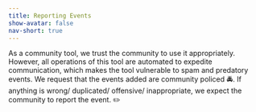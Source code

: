 ```yaml
---
title: Reporting Events
show-avatar: false
nav-short: true
---
```

As a community tool, we trust the community to use it appropriately. However, all operations of this tool are automated to expedite communication, which makes the tool vulnerable to spam and predatory events. We request that the events added are community policed :oncoming_police_car:. If anything is wrong/ duplicated/ offensive/ inappropriate, we expect the community to report the event. :pencil2:  

<div id="tripetto"></div>
<script src="https://unpkg.com/tripetto-runner-foundation"></script>
<script src="https://unpkg.com/tripetto-runner-classic"></script>
<script src="https://unpkg.com/tripetto-services"></script>
<script>
var tripetto = TripettoServices.init({ token: "eyJhbGciOiJIUzI1NiIsInR5cCI6IkpXVCJ9.eyJ1c2VyIjoiV1hmTGdnMWpkSkpzMFdZVk5USmRRbEd4WVZLQnFxWlNWUHpZdS9RNU1PQT0iLCJkZWZpbml0aW9uIjoiVTJnNDRTVE1xT0hCNHJzbUcwdXZkeHd5bk1zUmRRVWo4NjVPczlUNVJHbz0iLCJ0eXBlIjoiY29sbGVjdCJ9.HHBcD8uTU5N02PJiXKat-XBwoyM2zQRPsRtWYFjkFUs" });

TripettoClassic.run({
    element: document.getElementById("tripetto"),
    definition: tripetto.definition,
    styles: tripetto.styles,
    l10n: tripetto.l10n,
    locale: tripetto.locale,
    translations: tripetto.translations,
    attachments: tripetto.attachments,
    onSubmit: tripetto.onSubmit
});
</script>

